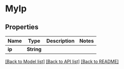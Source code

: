# MyIp

## Properties
Name | Type | Description | Notes
------------ | ------------- | ------------- | -------------
**ip** | **String** |  | 

[[Back to Model list]](../README.md#documentation-for-models) [[Back to API list]](../README.md#documentation-for-api-endpoints) [[Back to README]](../README.md)


